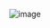 ![image](https://github.com/Gavin991/DirectX12CodeSamples/blob/master/DirectX12CodeSamplesSolution/DirectX12XAMLNormalMap/DirectX12XAMLNormalMap.png)